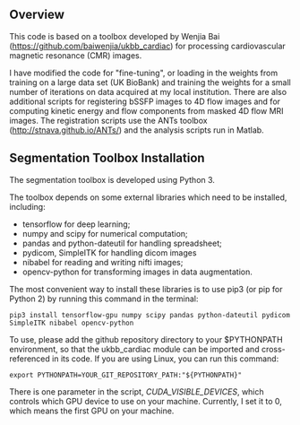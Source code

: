 ## Overview

This code is based on a toolbox developed by Wenjia Bai (https://github.com/baiwenjia/ukbb_cardiac) for processing cardiovascular magnetic resonance (CMR) images.

I have modified the code for "fine-tuning", or loading in the weights from training on a large data set (UK BioBank) and training the weights for a small number of iterations on data acquired at my local institution. There are also additional scripts for registering bSSFP images to 4D flow images and for computing kinetic energy and flow components from masked 4D flow MRI images. The registration scripts use the ANTs toolbox (http://stnava.github.io/ANTs/) and the analysis scripts run in Matlab.


## Segmentation Toolbox Installation

The segmentation toolbox is developed using Python 3.

The toolbox depends on some external libraries which need to be installed, including:

* tensorflow for deep learning;
* numpy and scipy for numerical computation;
* pandas and python-dateutil for handling spreadsheet;
* pydicom, SimpleITK for handling dicom images
* nibabel for reading and writing nifti images;
* opencv-python for transforming images in data augmentation.

The most convenient way to install these libraries is to use pip3 (or pip for Python 2) by running this command in the terminal:
```
pip3 install tensorflow-gpu numpy scipy pandas python-dateutil pydicom SimpleITK nibabel opencv-python
```

To use, please add the github repository directory to your $PYTHONPATH environment, so that the ukbb_cardiac module can be imported and cross-referenced in its code. If you are using Linux, you can run this command:
```
export PYTHONPATH=YOUR_GIT_REPOSITORY_PATH:"${PYTHONPATH}"
```

There is one parameter in the script, *CUDA_VISIBLE_DEVICES*, which controls which GPU device to use on your machine. Currently, I set it to 0, which means the first GPU on your machine.
